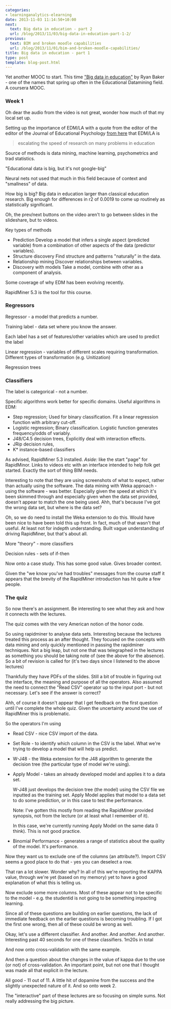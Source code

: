 ```yaml
---
categories:
- learninganalytics-elearning
date: 2013-11-03 11:14:50+10:00
next:
  text: Big data in education - part 2
  url: /blog/2013/11/03/big-data-in-education-part-1-2/
previous:
  text: BIM and broken moodle capabilities
  url: /blog/2013/11/01/bim-and-broken-moodle-capabilities/
title: Big data in education - part 1
type: post
template: blog-post.html
---
```

Yet another MOOC to start. This time ["Big data in education"](https://class.coursera.org/bigdata-edu-001/class/index) by Ryan Baker - one of the names that spring up often in the Educational Datamining field. A coursera MOOC.

### Week 1

Oh dear the audio from the video is not great, wonder how much of that my local set up.

Setting up the importance of EDM/LA with a quote from the editor of the editor of the Journal of Educational Psychology [from here](http://www.edweek.org/ew/articles/2010/12/13/15data.h30.html) that EDM/LA is

> escalating the speed of research on many problems in education

Source of methods is data mining, machine learning, psychometrics and trad statistics.

"Educational data is big, but it's not google-big"

Neural nets not used that much in this field because of context and "smallness" of data.

How big is big? Big data in education larger than classical education research. Big enough for differences in r2 of 0.0019 to come up routinely as statistically significant.

Oh, the prev/next buttons on the video aren't to go between slides in the slideshare, but to videos.

Key types of methods

- Prediction Develop a model that infers a single aspect (predicted variable) from a combination of other aspects of the data (predictor variables).
- Structure discovery Find structure and patterns "naturally" in the data.
- Relationship mining Discover relationships between variables.
- Discovery with models Take a model, combine with other as a component of analysis.

Some coverage of why EDM has been evolving recently.

RapidMiner 5.3 is the tool for this course.

### Regressors

Regressor - a model that predicts a number.

Training label - data set where you know the answer.

Each label has a set of features/other variables which are used to predict the label

Linear regression - variables of different scales requiring transformation. Different types of transformation (e.g. Unitization)

Regression trees

### Classifiers

The label is categorical - not a number.

Specific algorithms work better for specific domains. Useful algorithms in EDM:

- Step regression; Used for binary classification. Fit a linear regression function with arbitrary cut-off.
- Logistic regression; Binary classification. Logistic function generates frequency/odds of variably.
- J48/C4.5 decision trees, Explicitly deal with interaction effects.
- JRip decision rules,
- K\* instance-based classifiers

As advised, RapidMiner 5.3 installed. _Aside:_ like the start "page" for RapidMinor. Links to videos etc with an interface intended to help folk get started. Exactly the sort of thing BIM needs.

Interesting to note that they are using screenshots of what to expect, rather than actually using the software. The data mining with Weka approach - using the software - was better. Especially given the speed at which it's been skimmed through and especially given when the data set provided, doesn't appear to match the one being used. Ahh, that's because I've got the wrong data set, but where is the data set?

Oh, so we do need to install the Weka extension to do this. Would have been nice to have been told this up front. In fact, much of that wasn't that useful. At least not for indepth understanding. Built vague understanding of driving RapidMiner, but that's about all.

More "theory" - more classifiers

Decision rules - sets of if-then

Now onto a case study. This has some good value. Gives broader context.

Given the "we know you've had troubles" messages from the course staff it appears that the brevity of the RapidMiner introduction has hit quite a few people.

### The quiz

So now there's an assignment. Be interesting to see what they ask and how it connects with the lectures.

The quiz comes with the very American notion of the honor code.

So using rapidminer to analyse data sets. Interesting because the lectures treated this process as an after thought. They focused on the concepts with data mining and only quickly mentioned in passing the rapidminer techniques. Not a big leap, but not one that was telegraphed in the lectures as something you should be taking note of (see the above for the absence). So a bit of revision is called for (it's two days since I listened to the above lectures)

Thankfully they have PDFs of the slides. Still a bit of trouble in figuring out the interface, the meaning and purpose of all the operators. Also assumed the need to connect the "Read CSV" operator up to the input port - but not necessary. Let's see if the answer is correct?

Ahh, of course it doesn't appear that I get feedback on the first question until I've complete the whole quiz. Given the uncertainty around the use of RapidMiner this is problematic.

So the operators I'm using

- Read CSV - nice CSV import of the data.
- Set Role - to identify which column in the CSV is the label. What we're trying to develop a model that will help us predict.
- W-J48 - the Weka extension for the J48 algorithm to generate the decision tree (the particular type of model we're using).
- Apply Model - takes an already developed model and applies it to a data set.
    
    W-J48 just develops the decision tree (the model) using the CSV file we inputted as the training set. Apply Model applies that model to a data set to do some prediction, or in this case to test the performance.
    
    Note: I've gotten this mostly from reading the RapidMiner provided synopsis, not from the lecture (or at least what I remember of it).
    
    In this case, we're currently running Apply Model on the same data (I think). This is not good practice.
    
- Binomial Performance - generates a range of statistics about the quality of the model. It's performance.

Now they want us to exclude one of the columns (an attribute?). Import CSV seems a good place to do that - yes you can deselect a row.

That ran a lot slower. Wonder why? In all of this we're reporting the KAPPA value, through we're yet (based on my memory) yet to have a good explanation of what this is telling us.

Now exclude some more columns. Most of these appear not to be specific to the model - e.g. the studentid is not going to be something impacting learning.

Since all of these questions are building on earlier questions, the lack of immediate feedback on the earlier questions is becoming troubling. If I got the first one wrong, then all of these could be wrong as well.

Okay, let's use a different classifier. And another. And another. And another. Interesting past 40 seconds for one of these classifiers. 1m20s in total

And now onto cross-validation with the same example.

And then a question about the changes in the value of kappa due to the use (or not) of cross-validation. An important point, but not one that I thought was made all that explicit in the lecture.

All good - 11 out of 11. A little hit of dopamine from the success and the slightly unexpected nature of it. And so onto week 2.

The "interactive" part of these lectures are so focusing on simple sums. Not really addressing the big picture.